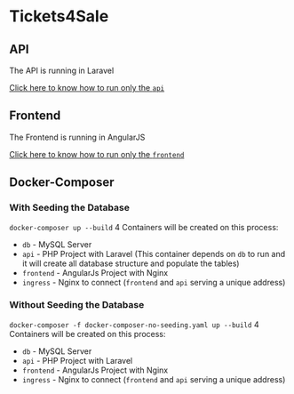 # Tickets4Sale

## API
The API is running in Laravel

[Click here to know how to run only the `api`](api/README.md)
## Frontend
The Frontend is running in AngularJS

[Click here to know how to run only the `frontend`](frontend/README.md)
## Docker-Composer
### With Seeding the Database
```docker-composer up --build```
4 Containers will be created on this process:
* `db` - MySQL Server
* `api` - PHP Project with Laravel (This container depends on `db` to run and it will create all database structure and populate the tables)
* `frontend` - AngularJs Project with Nginx
* `ingress` - Nginx to connect (`frontend` and `api` serving a unique address)
### Without Seeding the Database
```docker-composer -f docker-composer-no-seeding.yaml up --build```
4 Containers will be created on this process:
* `db` - MySQL Server
* `api` - PHP Project with Laravel
* `frontend` - AngularJs Project with Nginx
* `ingress` - Nginx to connect (`frontend` and `api` serving a unique address)
